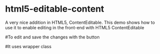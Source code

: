 # html5-editable-content
A very nice addition in HTML5, ContentEditable. This demo shows how to use it to enable editing in the front-end with HTML5 ContentEditable

#To edit and save the changes with the button

#It uses wrapper class
